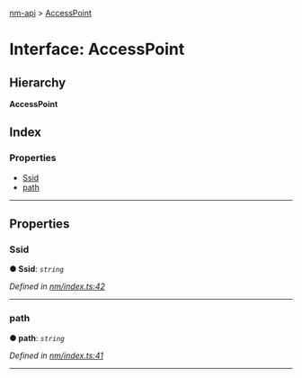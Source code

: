 [nm-api](../README.md) > [AccessPoint](../interfaces/accesspoint.md)

# Interface: AccessPoint

## Hierarchy

**AccessPoint**

## Index

### Properties

* [Ssid](accesspoint.md#ssid)
* [path](accesspoint.md#path)

---

## Properties

<a id="ssid"></a>

###  Ssid

**● Ssid**: *`string`*

*Defined in [nm/index.ts:42](https://github.com/resin-io-modules/nm-api/blob/e53f334/lib/nm/index.ts#L42)*

___
<a id="path"></a>

###  path

**● path**: *`string`*

*Defined in [nm/index.ts:41](https://github.com/resin-io-modules/nm-api/blob/e53f334/lib/nm/index.ts#L41)*

___

